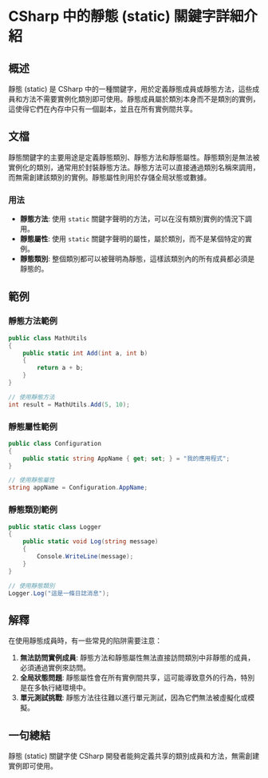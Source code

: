 <!--
Meta Description: # CSharp 中的靜態 (static) 關鍵字詳細介紹 ## 概述 靜態 (static) 是 CSharp 中的一種關鍵字，用於定義靜態成員或靜態方法，這些成員和方法不需要實例化類別即可使用。靜態成員屬於類別本身而不是類別的實例，這使得它們在內存中只有一個副本，並且在所有實例間共享。 ## ...
Meta Keywords: static, csharp, public, int, class
-->

# CSharp 中的靜態 (static) 關鍵字詳細介紹

## 概述
靜態 (static) 是 CSharp 中的一種關鍵字，用於定義靜態成員或靜態方法，這些成員和方法不需要實例化類別即可使用。靜態成員屬於類別本身而不是類別的實例，這使得它們在內存中只有一個副本，並且在所有實例間共享。

## 文檔
靜態關鍵字的主要用途是定義靜態類別、靜態方法和靜態屬性。靜態類別是無法被實例化的類別，通常用於封裝靜態方法。靜態方法可以直接通過類別名稱來調用，而無需創建該類別的實例。靜態屬性則用於存儲全局狀態或數據。

### 用法
- **靜態方法**: 使用 `static` 關鍵字聲明的方法，可以在沒有類別實例的情況下調用。
- **靜態屬性**: 使用 `static` 關鍵字聲明的屬性，屬於類別，而不是某個特定的實例。
- **靜態類別**: 整個類別都可以被聲明為靜態，這樣該類別內的所有成員都必須是靜態的。

## 範例
### 靜態方法範例
```csharp
public class MathUtils
{
    public static int Add(int a, int b)
    {
        return a + b;
    }
}

// 使用靜態方法
int result = MathUtils.Add(5, 10);
```

### 靜態屬性範例
```csharp
public class Configuration
{
    public static string AppName { get; set; } = "我的應用程式";
}

// 使用靜態屬性
string appName = Configuration.AppName;
```

### 靜態類別範例
```csharp
public static class Logger
{
    public static void Log(string message)
    {
        Console.WriteLine(message);
    }
}

// 使用靜態類別
Logger.Log("這是一條日誌消息");
```

## 解釋
在使用靜態成員時，有一些常見的陷阱需要注意：
1. **無法訪問實例成員**: 靜態方法和靜態屬性無法直接訪問類別中非靜態的成員，必須通過實例來訪問。
2. **全局狀態問題**: 靜態屬性會在所有實例間共享，這可能導致意外的行為，特別是在多執行緒環境中。
3. **單元測試挑戰**: 靜態方法往往難以進行單元測試，因為它們無法被虛擬化或模擬。

## 一句總結
靜態 (static) 關鍵字使 CSharp 開發者能夠定義共享的類別成員和方法，無需創建實例即可使用。